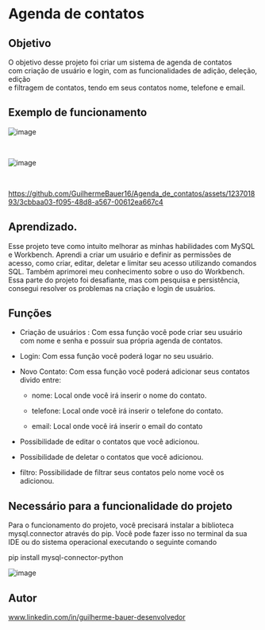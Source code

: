 # Agenda de contatos                                       
                       
## Objetivo             

O objetivo desse projeto foi criar um sistema de agenda de contatos      
com criação de usuário e login, com as funcionalidades de adição, deleção, edição     
e filtragem de contatos, tendo em seus contatos nome, telefone e email.                           

## Exemplo de funcionamento 

![image](https://github.com/GuilhermeBauer16/Agenda_de_contatos/assets/123701893/178dcdc1-314b-4844-8ead-c57ce63ea455)


<br>

![image](https://github.com/GuilhermeBauer16/Agenda_de_contatos/assets/123701893/da862de8-5b1b-4695-8281-bb9aded8c550)

<br>


https://github.com/GuilhermeBauer16/Agenda_de_contatos/assets/123701893/3cbbaa03-f095-48d8-a567-00612ea667c4


## Aprendizado.     


Esse projeto teve como intuito melhorar as minhas habilidades com MySQL e Workbench. Aprendi a criar um usuário e definir as permissões de acesso, como criar, editar, deletar e limitar seu acesso utilizando comandos SQL. Também aprimorei meu conhecimento sobre o uso do Workbench. Essa parte do projeto foi desafiante, mas com pesquisa e persistência, consegui resolver os problemas na criação e login de usuários.

## Funções

* Criação de usuários : Com essa função você pode criar seu usuário com nome e senha e possuir sua própria agenda de contatos.

* Login: Com essa função você poderá logar no seu usuário.

* Novo Contato: Com essa função você poderá adicionar seus contatos divido entre:

  * nome: Local onde você irá inserir o nome do contato.

  * telefone: Local onde você irá inserir o telefone do contato.

  * email: Local onde você irá inserir o email do contato
  
* Possibilidade de editar o contatos que você adicionou.

* Possibilidade de deletar o contatos que você adicionou.

* filtro: Possibilidade de filtrar seus contatos pelo nome você os adicionou.

## Necessário para a funcionalidade do projeto

Para o funcionamento do projeto, você precisará instalar a biblioteca mysql.connector através do pip.
Você pode fazer isso no terminal da sua IDE ou do sistema operacional executando o seguinte comando

pip install mysql-connector-python

![image](https://github.com/GuilhermeBauer16/Agenda_de_contatos/assets/123701893/8fd6e86b-8dec-4a64-8e1f-2c197802c721)


## Autor 

 www.linkedin.com/in/guilherme-bauer-desenvolvedor
